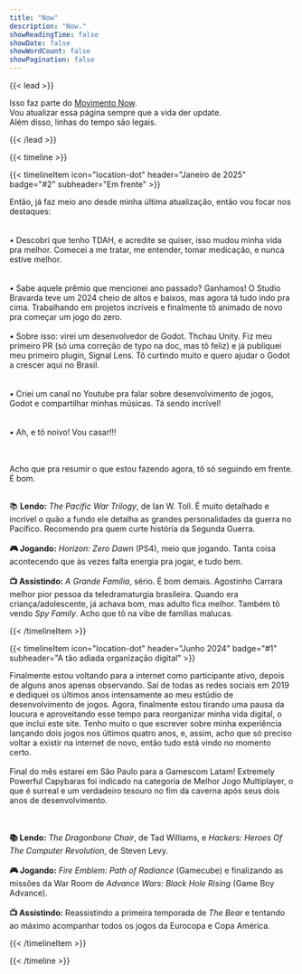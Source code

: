 ```yaml
---
title: "Now"
description: "Now."
showReadingTime: false
showDate: false
showWordCount: false
showPagination: false
---
```

{{< lead >}}

Isso faz parte do [Movimento Now](https://nownownow.com/about).<br> Vou atualizar essa página sempre que a vida der update.<br> Além disso, linhas do tempo são legais.

{{< /lead >}}

{{< timeline >}}

{{< timelineItem icon="location-dot" header="Janeiro de 2025" badge="#2" subheader="Em frente" >}}  

Então, já faz meio ano desde minha última atualização, então vou focar nos destaques:  
<br><br>• Descobri que tenho TDAH, e acredite se quiser, isso mudou minha vida pra melhor. Comecei a me tratar, me entender, tomar medicação, e nunca estive melhor.  
<br><br>• Sabe aquele prêmio que mencionei ano passado? Ganhamos! O Studio Bravarda teve um 2024 cheio de altos e baixos, mas agora tá tudo indo pra cima. Trabalhando em projetos incríveis e finalmente tô animado de novo pra começar um jogo do zero.
<br><br>• Sobre isso: virei um desenvolvedor de Godot. Thchau Unity. Fiz meu primeiro PR (só uma correção de typo na doc, mas tô feliz) e já publiquei meu primeiro plugin, Signal Lens. Tô curtindo muito e quero ajudar o Godot a crescer aqui no Brasil.  
<br><br>• Criei um canal no Youtube pra falar sobre desenvolvimento de jogos, Godot e compartilhar minhas músicas. Tá sendo incrível!  
<br><br>• Ah, e tô noivo! Vou casar!!!  

<br> <br>
Acho que pra resumir o que estou fazendo agora, tô só seguindo em frente. É bom.
<br>

<br> 📚 <b>Lendo:</b> <i>The Pacific War Trilogy</i>, de Ian W. Toll. É muito detalhado e incrível o quão a fundo ele detalha as grandes personalidades da guerra no Pacífico. Recomendo pra quem curte história da Segunda Guerra.
<br><br><b> 🎮 Jogando:</b> <i>Horizon: Zero Dawn</i> (PS4), meio que jogando. Tanta coisa acontecendo que às vezes falta energia pra jogar, e tudo bem.
<br><br><b> 📺 Assistindo:</b> <i>A Grande Família</i>, sério. É bom demais. Agostinho Carrara melhor pior pessoa da teledramaturgia brasileira. Quando era criança/adolescente, já achava bom, mas adulto fica melhor. Também tô vendo <i>Spy Family</i>. Acho que tô na vibe de famílias malucas.  

{{< /timelineItem >}}  


{{< timelineItem icon="location-dot" header="Junho 2024" badge="#1" subheader="A tão adiada organização digital" >}}

Finalmente estou voltando para a internet como participante ativo, depois de alguns anos apenas observando. Saí de todas as redes sociais em 2019 e dediquei os últimos anos intensamente ao meu estúdio de desenvolvimento de jogos. Agora, finalmente estou tirando uma pausa da loucura e aproveitando esse tempo para reorganizar minha vida digital, o que inclui este site. Tenho muito o que escrever sobre minha experiência lançando dois jogos nos últimos quatro anos, e, assim, acho que só preciso voltar a existir na internet de novo, então tudo está vindo no momento certo.
<br><br>
Final do mês estarei em São Paulo para a Gamescom Latam! Extremely Powerful Capybaras foi indicado na categoria de Melhor Jogo Multiplayer, o que é surreal e um verdadeiro tesouro no fim da caverna após seus dois anos de desenvolvimento.

<br><br><b> 📚 Lendo:</b> <i>The Dragonbone Chair</i>, de Tad Williams, e <i>Hackers: Heroes Of The Computer Revolution</i>, de Steven Levy.
<br><br><b> 🎮 Jogando:</b> <i>Fire Emblem: Path of Radiance</i> (Gamecube) e finalizando as missões da War Room de <i>Advance Wars: Black Hole Rising</i> (Game Boy Advance).
<br><br><b> 📺 Assistindo:</b> Reassistindo a primeira temporada de <i>The Bear</i> e tentando ao máximo acompanhar todos os jogos da Eurocopa e Copa América.

{{< /timelineItem >}}

{{< /timeline >}}